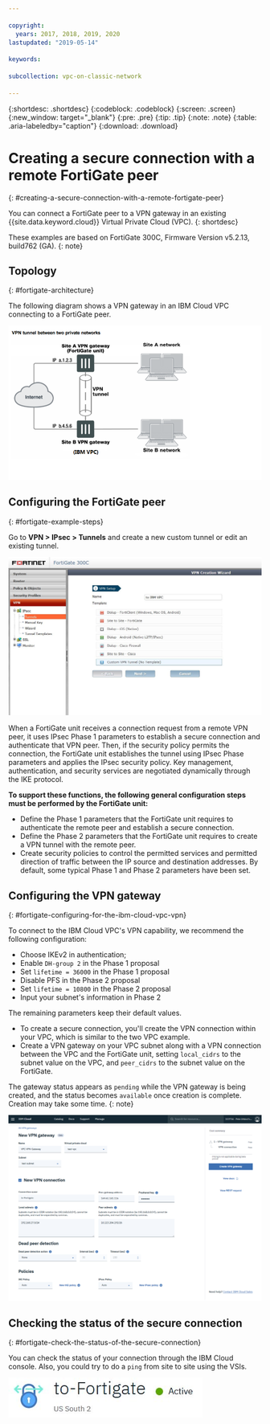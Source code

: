 ```yaml
---

copyright:
  years: 2017, 2018, 2019, 2020
lastupdated: "2019-05-14"

keywords:

subcollection: vpc-on-classic-network

---
```


{:shortdesc: .shortdesc}
{:codeblock: .codeblock}
{:screen: .screen}
{:new_window: target="_blank"}
{:pre: .pre}
{:tip: .tip}
{:note: .note}
{:table: .aria-labeledby="caption"}
{:download: .download}


# Creating a secure connection with a remote FortiGate peer
{: #creating-a-secure-connection-with-a-remote-fortigate-peer}

You can connect a FortiGate peer to a VPN gateway in an existing {{site.data.keyword.cloud}} Virtual Private Cloud (VPC).
{: shortdesc}

These examples are based on FortiGate 300C, Firmware Version	v5.2.13, build762 (GA).
{: note}

## Topology
{: #fortigate-architecture}

The following diagram shows a VPN gateway in an IBM Cloud VPC connecting to a FortiGate peer.

![Tunnel with FortiGate peer](./images/vpc-vpn-fg-figure.png)

## Configuring the FortiGate peer
{: #fortigate-example-steps}

Go to **VPN \> IPsec \> Tunnels** and create a new custom tunnel or edit an existing tunnel.

![FortiGate user interface](./images/vpc-vpn-fg-start.jpg)

When a FortiGate unit receives a connection request from a remote VPN peer, it uses IPsec Phase 1 parameters to establish a secure connection and authenticate that VPN peer. Then, if the security policy permits the connection, the FortiGate unit establishes the tunnel using IPsec Phase parameters and applies the IPsec security policy. Key management, authentication, and security services are negotiated dynamically through the IKE protocol.

**To support these functions, the following general configuration steps must be performed by the FortiGate unit:**

* Define the Phase 1 parameters that the FortiGate unit requires to authenticate the remote peer and establish a secure connection.
* Define the Phase 2 parameters that the FortiGate unit requires to create a VPN tunnel with the remote peer.
* Create security policies to control the permitted services and permitted direction of traffic between the IP source and destination addresses. By default, some typical Phase 1 and Phase 2 parameters have been set.

## Configuring the VPN gateway
{: #fortigate-configuring-for-the-ibm-cloud-vpc-vpn}

To connect to the IBM Cloud VPC's VPN capability, we recommend the following configuration:

* Choose IKEv2 in authentication;
* Enable `DH-group 2` in the Phase 1 proposal
* Set `lifetime = 36000` in the Phase 1 proposal
* Disable PFS in the Phase 2 proposal
* Set `lifetime = 10800` in the Phase 2 proposal
* Input your subnet's information in Phase 2

The remaining parameters keep their default values.

* To create a secure connection, you'll create the VPN connection within your VPC, which is similar to the two VPC example.
* Create a VPN gateway on your VPC subnet  along with a VPN connection between the VPC and the FortiGate unit, setting `local_cidrs` to the subnet value on the VPC, and `peer_cidrs` to the subnet value on the FortiGate.

The gateway status appears as `pending` while the VPN gateway is being created, and the status becomes `available` once creation is complete. Creation may take some time.
{: note}

![vpn gateway configuration screen](images/vpc-vpn-fg-connection.png)

## Checking the status of the secure connection
{: #fortigate-check-the-status-of-the-secure-connection}

You can check the status of your connection through the IBM Cloud console. Also, you could try to do a `ping` from site to site using the VSIs.

![connection status](images/vpc-vpn-fg-status.jpg)
